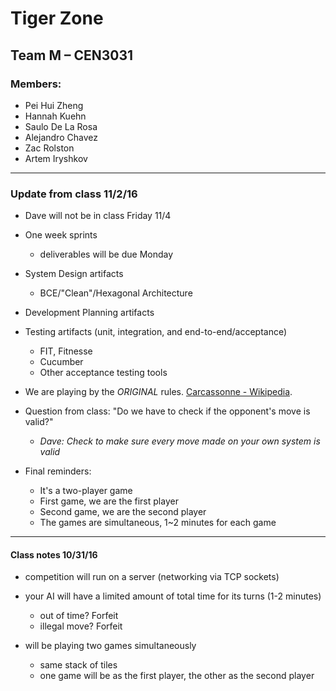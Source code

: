 # Tiger Zone

## Team M – CEN3031

### Members:


* Pei Hui Zheng
* Hannah Kuehn
* Saulo De La Rosa
* Alejandro Chavez
* Zac Rolston
* Artem Iryshkov

---
### Update from class 11/2/16

* Dave will not be in class Friday 11/4
* One week sprints

    * deliverables will be due Monday

* System Design artifacts

    * BCE/"Clean"/Hexagonal Architecture

* Development Planning artifacts
* Testing artifacts (unit, integration, and end-to-end/acceptance)

    * FIT, Fitnesse
    * Cucumber
    * Other acceptance testing tools

* We are playing by the _ORIGINAL_ rules. [Carcassonne - Wikipedia](https://en.wikipedia.org/wiki/Carcassonne).

* Question from class: "Do we have to check if the opponent's move is valid?"

    * _Dave: Check to make sure every move made on your own system is valid_

* Final reminders:

    * It's a two-player game
    * First game, we are the first player
    * Second game, we are the second player
    * The games are simultaneous, 1~2 minutes for each game


---

#### Class notes 10/31/16

* competition will run on a server (networking via TCP sockets)
* your AI will have a limited amount of total time for its turns (1-2 minutes)

    * out of time? Forfeit
    * illegal move? Forfeit

* will be playing two games simultaneously

    *  same stack of tiles
    * one game will be as the first player, the other as the second player
